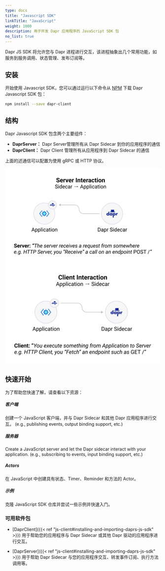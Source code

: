 ```yaml
---
type: docs
title: "Javascript SDK"
linkTitle: "JavaScript"
weight: 1000
description: 用于开发 Dapr 应用程序的 JavaScript SDK 包
no_list: true
---
```


Dapr JS SDK 将允许您与 Dapr 进程进行交互，该进程抽象出几个常用功能，如服务到服务调用、状态管理、发布订阅等。

## 安装

开始使用 Javascript SDK，您可以通过运行以下命令从 [NPM](https://npmjs.org/package/dapr-client) 下载 Dapr Javascript SDK 包：

```bash
npm install --save dapr-client
```

## 结构

Dapr Javascript SDK 包含两个主要组件：

* **DaprServer：** Dapr Server管理所有从 Dapr Sidecar 到你的应用程序的通信
* **DaprClient：** Dapr Client 管理所有从应用程序到 Dapr Sidecar 的通信

上面的述通信可以配置为使用 gRPC 或 HTTP 协议。

![Dapr Server](./js-server/dapr-server.jpg) ![Dapr Client](./js-client/dapr-client.jpg)

## 快速开始

为了帮助您快速了解，请查看以下资源：

<div class="card-deck">
  <div class="card">
    <div class="card-body">
      <h5 class="card-title"><b>客户端</b></h5>
      <p class="card-text">创建一个 JavaScript 客户端，并与 Dapr Sidecar 和其他 Dapr 应用程序进行交互。 (e.g., publishing events, output binding support, etc.)</p>
      <a href="{{< ref js-client >}}" class="stretched-link"></a>
    </div>
  </div>
  <div class="card">
    <div class="card-body">
      <h5 class="card-title"><b>服务器</b></h5>
      <p class="card-text">Create a JavaScript server and let the Dapr sidecar interact with your application. (e.g., subscribing to events, input binding support, etc.)</p>
      <a href="{{< ref js-server >}}" class="stretched-link"></a>
    </div>
  </div>
  <div class="card">
    <div class="card-body">
      <h5 class="card-title"><b>Actors</b></h5>
      <p class="card-text">在 JavaScript 中创建具有状态、Timer、Reminder 和方法的 Actor。</p>
      <a href="{{< ref js-actors >}}" class="stretched-link"></a>
    </div>
  </div>
  <div class="card">
    <div class="card-body">
      <h5 class="card-title"><b>示例</b></h5>
      <p class="card-text">克隆 JavaScript SDK 仓库并尝试一些示例并快速入门。</p>
      <a href="https://github.com/dapr/js-sdk/blob/master/documentation/examples.md" class="stretched-link"></a>
    </div>
  </div>
</div>

### 可用软件包
- [DaprClient]({{< ref "js-client#installing-and-importing-daprs-js-sdk" >}}) 用于帮助您的应用程序与 Dapr Sidecar 或其他 Dapr 驱动的应用程序进行交互。

- [DaprServer]({{< ref "js-client#installing-and-importing-daprs-js-sdk" >}}) 用于帮助 Dapr Sidecar 与您的应用程序交互、转发事件订阅、执行方法调用等。
